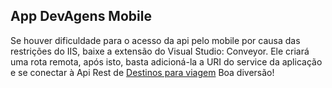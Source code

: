 ## App DevAgens Mobile
  Se houver dificuldade para o acesso da api pelo mobile por causa das restrições do IIS, baixe a extensão do Visual Studio: Conveyor. Ele criará uma rota remota,
  após isto, basta adicioná-la a URI do service da aplicação e se conectar à Api Rest de [Destinos para viagem](https://github.com/Onirvanico/RestApiDestino) Boa diversão!
